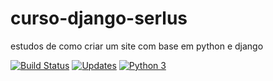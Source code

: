 # curso-django-serlus
estudos de como criar um site com base em python e django

[![Build Status](https://travis-ci.org/serlus/curso-django-serlus.svg?branch=master)](https://travis-ci.org/serlus/curso-django-serlus)
[![Updates](https://pyup.io/repos/github/serlus/curso-django-serlus/shield.svg)](https://pyup.io/repos/github/serlus/curso-django-serlus/)
[![Python 3](https://pyup.io/repos/github/serlus/curso-django-serlus/python-3-shield.svg)](https://pyup.io/repos/github/serlus/curso-django-serlus/)
